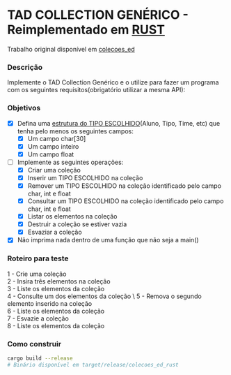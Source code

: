 # TAD COLLECTION GENÉRICO - Reimplementado em [RUST](https://www.rust-lang.org)
Trabalho original disponível em [colecoes_ed](https://github.com/uotlaf/colecoes_ed/)

### Descrição
Implemente o TAD Collection Genérico e o utilize para fazer um programa com os seguintes requisitos(obrigatório utilizar a mesma API):

### Objetivos
- [X] Defina uma [estrutura do TIPO ESCOLHIDO](src/student.rs)(Aluno, Tipo, Time, etc) que tenha pelo menos os seguintes campos:
  - [X] Um campo char[30]
  - [X] Um campo inteiro
  - [X] Um campo float
- [ ] Implemente as seguintes operações:
  - [X] Criar uma coleção
  - [X] Inserir um TIPO ESCOLHIDO na coleção
  - [X] Remover um TIPO ESCOLHIDO na coleção identificado pelo campo char, int e float
  - [X] Consultar um TIPO ESCOLHIDO na coleção identificado pelo campo char, int e float
  - [X] Listar os elementos na coleção
  - [X] Destruir a coleção se estiver vazia
  - [X] Esvaziar a coleção
- [X] Não imprima nada dentro de uma função que não seja a main()

### Roteiro para teste
1 - Crie uma coleção \
2 - Insira três elementos na coleção \
3 - Liste os elementos da coleção \
4 - Consulte um dos elementos da coleção \ 
5 - Remova o segundo elemento inserido na coleção \
6 - Liste os elementos da coleção \
7 - Esvazie a coleção \
8 - Liste os elementos da coleção

### Como construir
```sh 
cargo build --release
# Binário disponível em target/release/colecoes_ed_rust
```